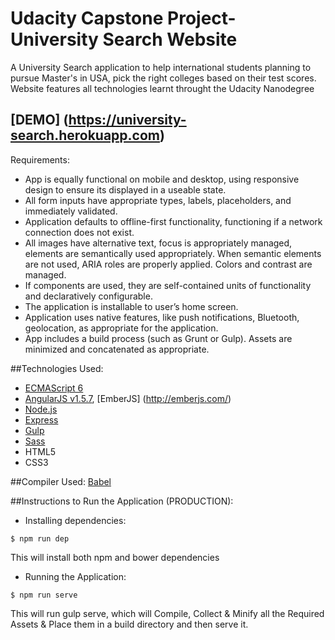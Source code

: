 # Udacity Capstone Project- University Search Website
A University Search application to help international students planning to pursue Master's in USA, pick the right colleges based on their test scores.
Website features all technologies learnt throught the Udacity Nanodegree

## [DEMO] (https://university-search.herokuapp.com)

Requirements:
- App is equally functional on mobile and desktop, using responsive design to ensure its displayed in a useable state.
- All form inputs have appropriate types, labels, placeholders, and immediately validated.
- Application defaults to offline-first functionality, functioning if a network connection does not exist.
- All images have alternative text, focus is appropriately managed, elements are semantically used appropriately. When semantic elements are not used, ARIA roles are properly applied. Colors and contrast are managed.
- If components are used, they are self-contained units of functionality and declaratively configurable.
- The application is installable to user’s home screen.
- Application uses native features, like push notifications, Bluetooth, geolocation, as appropriate for the application.
- App includes a build process (such as Grunt or Gulp). Assets are minimized and concatenated as appropriate.

##Technologies Used:
- [ECMAScript 6](http://es6-features.org/)
- [AngularJS v1.5.7](https://angularjs.org/), [EmberJS] (http://emberjs.com/)
- [Node.js](https://nodejs.org/en/)
- [Express](https://expressjs.com/)
- [Gulp](http://gulpjs.com/)
- [Sass](http://sass-lang.com/)
- HTML5
- CSS3

##Compiler Used:
[Babel](https://babeljs.io/)

##Instructions to Run the Application (PRODUCTION):
- Installing dependencies:
```{r, engine='bash', count_lines}
$ npm run dep
```
This will install both npm and bower dependencies
- Running the Application:
```{r, engine='bash', count_lines}
$ npm run serve
```
This will run gulp serve, which will Compile, Collect & Minify all the Required Assets & Place them in a build directory and then serve it.

